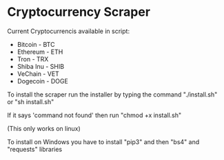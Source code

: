 # Cryptocurrency Scraper
Current Cryptocurrencis available in script:
- Bitcoin   - BTC
- Ethereum  - ETH
- Tron      - TRX
- Shiba Inu - SHIB
- VeChain   - VET
- Dogecoin  - DOGE

To install the scraper run the installer by typing the command "./install.sh" or "sh install.sh"

If it says 'command not found' then run "chmod +x install.sh"

(This only works on linux)

To install on Windows you have to install "pip3" and then "bs4" and "requests" libraries
